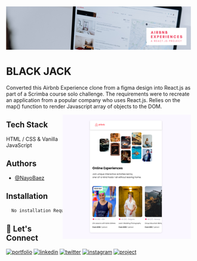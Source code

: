 [![MasterHead](https://raw.githubusercontent.com/NayoBaez/Airbnb-Experiences/master/GITHUB%20README%20BANNER%20AIRBNB.png)](https://nayobaez.com)

# BLACK JACK 

Converted this Airbnb Experience clone from a figma design into React.js as part of a Scrimba course solo challenge. The requirements were to recreate an application from a popular company who uses React.js. Relies on the map() function to render Javascript array of objects to the DOM.

<img align="right" alt="portfolio" width="350" src="https://raw.githubusercontent.com/NayoBaez/Airbnb-Experiences/master/AIRBNB%20CLONE.png"></img>

## Tech Stack

HTML / CSS & Vanilla JavaScript



## Authors

- [@NayoBaez](https://www.github.com/nayobaez)


## Installation


```bash
  No installation Required
```
    
## 🔗 Let's Connect
[![portfolio](https://img.shields.io/badge/my_portfolio-000?style=for-the-badge&logo=ko-fi&logoColor=white)](https://nayobaez.com/)
[![linkedin](https://img.shields.io/badge/linkedin-0A66C2?style=for-the-badge&logo=linkedin&logoColor=white)](https://www.linkedin.com/nayobaezfeliz)
[![twitter](https://img.shields.io/badge/twitter-1DA1F2?style=for-the-badge&logo=twitter&logoColor=white)](https://twitter.com/nayobaez)
[![instagram](https://img.shields.io/badge/instagram-DE3C7C?style=for-the-badge&logo=instagram&logoColor=white)](https://instagram.com/nayobaez)
[![project](https://img.shields.io/badge/project_link-96C43A?style=for-the-badge&logo=tp-link&logoColor=white)](https://graceful-dusk-d7defd.netlify.app/)

